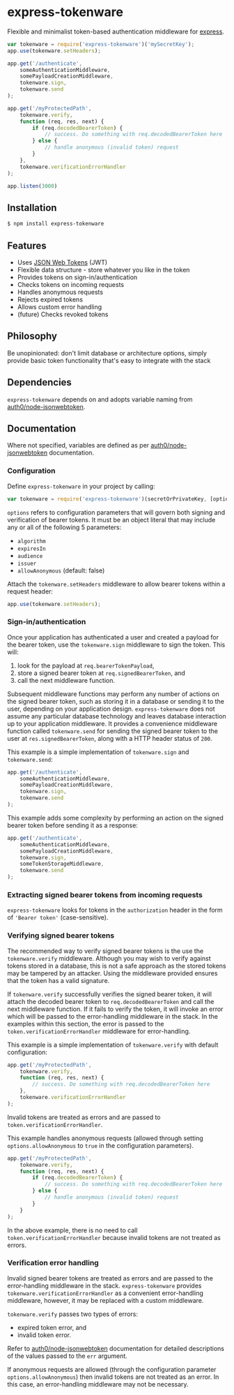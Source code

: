 # express-tokenware

Flexible and minimalist token-based authentication middleware for [express](http://expressjs.com/).

```javascript
var tokenware = require('express-tokenware')('mySecretKey');
app.use(tokenware.setHeaders);

app.get('/authenticate',
	someAuthenticationMiddleware,
	somePayloadCreationMiddleware,
	tokenware.sign,
	tokenware.send
);

app.get('/myProtectedPath',
	tokenware.verify,
	function (req, res, next) {
		if (req.decodedBearerToken) {
			// success. Do something with req.decodedBearerToken here
		} else {
			// handle anonymous (invalid token) request
		}
	},
	tokenware.verificationErrorHandler
);

app.listen(3000)
```

## Installation

```bash
$ npm install express-tokenware
```

## Features

* Uses [JSON Web Tokens](https://tools.ietf.org/html/rfc7519) (JWT)
* Flexible data structure - store whatever you like in the token
* Provides tokens on sign-in/authentication
* Checks tokens on incoming requests
* Handles anonymous requests
* Rejects expired tokens
* Allows custom error handling
* (future) Checks revoked tokens

## Philosophy

Be unopinionated: don't limit database or architecture options, simply provide basic token functionality that's easy to integrate with the stack

## Dependencies

`express-tokenware` depends on and adopts variable naming from [auth0/node-jsonwebtoken](https://github.com/auth0/node-jsonwebtoken).

## Documentation

Where not specified, variables are defined as per [auth0/node-jsonwebtoken](https://github.com/auth0/node-jsonwebtoken) documentation.

### Configuration
Define `express-tokenware` in your project by calling:

```javascript
var tokenware = require('express-tokenware')(secretOrPrivateKey, [options]);
```

`options` refers to configuration parameters that will govern both signing and verification of bearer tokens. It must be an object literal that may include any or all of the following 5 parameters:

* `algorithm`
* `expiresIn`
* `audience`
* `issuer`
* `allowAnonymous` (default: false)

Attach the `tokenware.setHeaders` middleware to allow bearer tokens within a request header:

```javascript
app.use(tokenware.setHeaders);
```

### Sign-in/authentication
Once your application has authenticated a user and created a payload for the bearer token, use the `tokenware.sign` middleware to sign the token. This will:

1. look for the payload at `req.bearerTokenPayload`,
2. store a signed bearer token at `req.signedBearerToken`, and
3. call the next middleware function.

Subsequent middleware functions may perform any number of actions on the signed bearer token, such as storing it in a database or sending it to the user, depending on your application design. `express-tokenware` does not assume any particular database technology  and leaves database interaction up to your application middleware. It provides a convenience middleware function called `tokenware.send` for sending the signed bearer token to the user at `res.signedBearerToken`, along with a HTTP header status of `200`.

This example is a simple implementation of `tokenware.sign` and `tokenware.send`:

```javascript
app.get('/authenticate',
	someAuthenticationMiddleware,
	somePayloadCreationMiddleware,
	tokenware.sign,
	tokenware.send
);
```

This example adds some complexity by performing an action on the signed bearer token before sending it as a response:

```javascript
app.get('/authenticate',
	someAuthenticationMiddleware,
	somePayloadCreationMiddleware,
	tokenware.sign,
	someTokenStorageMiddleware,
	tokenware.send
);
```

### Extracting signed bearer tokens from incoming requests

`express-tokenware` looks for tokens in the `authorization` header in the form of `'Bearer token'` (case-sensitive).

### Verifying signed bearer tokens

The recommended way to verify signed bearer tokens is the use the `tokenware.verify` middleware. Although you may wish to verify against tokens stored in a database, this is not a safe approach as the stored tokens may be tampered by an attacker. Using the middleware provided ensures that the token has a valid signature.

If `tokenware.verify` successfully verifies the signed bearer token, it will attach the decoded bearer token to `req.decodedBearerToken` and call the next middleware function. If it fails to verify the token, it will invoke an error which will be passed to the error-handling middleware in the stack. In the examples within this section, the error is passed to the `token.verificationErrorHandler` middleware for error-handling.

This example is a simple implementation of `tokenware.verify` with default configuration:

```javascript
app.get('/myProtectedPath',
	tokenware.verify,
	function (req, res, next) {
		// success. Do something with req.decodedBearerToken here
	},
	tokenware.verificationErrorHandler
);
```

Invalid tokens are treated as errors and are passed to `token.verificationErrorHandler`.

This example handles anonymous requests (allowed through setting `options.allowAnonymous` to `true` in the configuration parameters).

```javascript
app.get('/myProtectedPath',
	tokenware.verify,
	function (req, res, next) {
		if (req.decodedBearerToken) {
			// success. Do something with req.decodedBearerToken here
		} else {
		    // handle anonymous (invalid token) request
		}
	}
);
```

In the above example, there is no need to call `token.verificationErrorHandler` because invalid tokens are not treated as errors.

### Verification error handling

Invalid signed bearer tokens are treated as errors and are passed to the error-handling middleware in the stack. `express-tokenware` provides `tokenware.verificationErrorHandler` as a convenient error-handling middleware, however, it may be replaced with a custom middleware.

`tokenware.verify` passes two types of errors:

* expired token error, and
* invalid token error.

Refer to [auth0/node-jsonwebtoken](https://github.com/auth0/node-jsonwebtoken) documentation for detailed descriptions of the values passed to the `err` argument.

If anonymous requests are allowed (through the configuration parameter `options.allowAnonymous`) then invalid tokens are not treated as an error. In this case, an error-handling middleware may not be necessary.